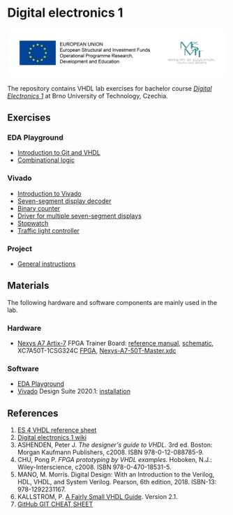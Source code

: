 
# Digital electronics 1

![Logo](logolink_eng.jpg)

The repository contains VHDL lab exercises for bachelor course [*Digital Electronics 1*](https://www.vutbr.cz/en/students/courses/detail/224131) at Brno University of Technology, Czechia.


## Exercises

### EDA Playground

* [Introduction to Git and VHDL](Labs/01-gates)
* [Combinational logic](Labs/02-logic)

### Vivado

* [Introduction to Vivado](Labs/03-vivado)
* [Seven-segment display decoder](Labs/04-segment)
* [Binary counter](Labs/05-counter)
* [Driver for multiple seven-segment displays](Labs/06-display_driver)
* [Stopwatch](Labs/07-stopwatch)
* [Traffic light controller](Labs/08-traffic_lights)

### Project

* [General instructions](Labs/project)


## Materials

The following hardware and software components are mainly used in the lab.

### Hardware

* [Nexys A7 Artix-7](https://store.digilentinc.com/nexys-a7-fpga-trainer-board-recommended-for-ece-curriculum/) FPGA Trainer Board: [reference manual](https://reference.digilentinc.com/reference/programmable-logic/nexys-a7/reference-manual), [schematic](Docs/nexys-a7-sch.pdf), XC7A50T-1CSG324C [FPGA](Docs/ds180_7Series_Overview.pdf), [Nexys-A7-50T-Master.xdc](https://github.com/Digilent/digilent-xdc/blob/master/Nexys-A7-50T-Master.xdc)

### Software

* [EDA Playground](https://www.edaplayground.com/)
* [Vivado](https://www.xilinx.com/products/design-tools/vivado.html) Design Suite 2020.1: [installation](https://github.com/tomas-fryza/Digital-electronics-1/wiki)


## References

1. [ES 4 VHDL reference sheet](Docs/vhdl_cheatsheet.pdf)
2. [Digital electronics 1 wiki](https://github.com/tomas-fryza/Digital-electronics-1/wiki)
3. ASHENDEN, Peter J. *The designer's guide to VHDL.* 3rd ed. Boston: Morgan Kaufmann Publishers, c2008. ISBN 978-0-12-088785-9.
4. CHU, Pong P. *FPGA prototyping by VHDL examples.* Hoboken, N.J.: Wiley-Interscience, c2008. ISBN 978-0-470-18531-5.
5. MANO, M. Morris. Digital Design: With an Introduction to the Verilog, HDL, VHDL, and System Verilog. Pearson, 6th edition, 2018. ISBN-13: 978-1292231167.
6. KALLSTROM, P. [A Fairly Small VHDL Guide](Docs/VHDL_guide.pdf). Version 2.1.
7. [GitHub GIT CHEAT SHEET](Docs/git_cheatsheet.pdf)

